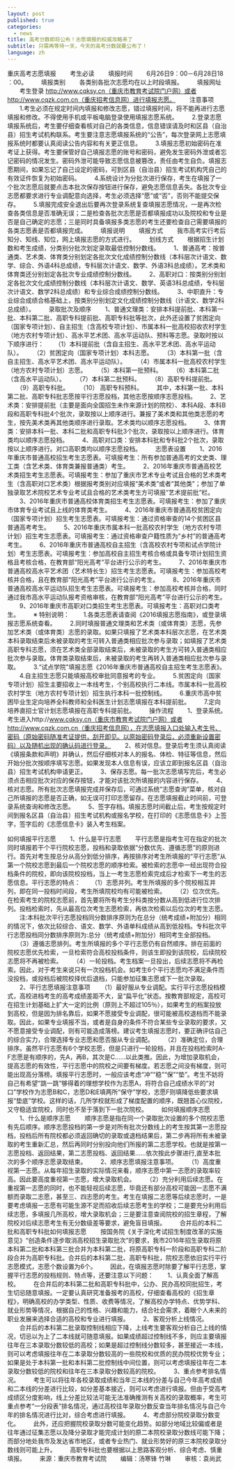 ```yaml
---
layout: post
published: true
categories:
  - news
title: 高考分数即将公布！志愿填报的权威攻略来了
subtitle: 只需再等待一天，今天的高考分数就要公布了！
language: zh
---
```


重庆高考志愿填报
　　考生必读
　　填报时间
　　6月26日9︰00－6月28日18︰00。
　　填报类别
　　各类别各批次志愿均在以上时段填报。
　　填报网址
　　考生登录 http://www.cqksy.cn（重庆市教育考试院门户网）或者 http://www.cqzk.com.cn（重庆招考信息网）进行填报志愿。
　　注意事项
　　1.考生必须在规定时间内填报和修改志愿，错过填报时间，将不能再进行志愿填报和修改。不得使用手机或平板电脑登录使用填报志愿系统。
　　2.登录志愿填报系统后，考生要仔细查看核对自己的各类信息，信息错误请及时和区县（自治县）招生考试机构联系。考生要注意志愿填报系统的“公告”，每次登录网上志愿填报系统时都要认真阅读公告内容和有关更正信息。
　　3.填报志愿初始密码在准考证上获得。考生要保管好自己填报志愿的账号和密码，避免发生密码外泄或者忘记密码的情况发生。密码外泄可能导致志愿信息被篡改，责任由考生自负。填报志愿期间，如果忘记了自己设定的密码，可到区县（自治县）招生考试机构凭自己的有效证件恢复为初始密码。
　　4.系统设计为分批次进行保存，考生在填报了一个批次志愿后就要点击本批次保存按钮进行保存，避免志愿信息丢失。各批次专业志愿都要求进行专业调配意向选择，考生必须选择“愿”或“否”，否则不能提交保存。
　　5.填报完成安全退出后要再次登录系统复查填报志愿情况，一是再次检查各类信息是否准确无误；二是检查各批次志愿是否都填报成功以及院校和专业是否是自己确定的志愿；三是同时具备填报多类志愿的考生还要检查自己需要填报的各类志愿表是否都填报完成。
　　填报说明
　　填报方式
　　我市高考实行考后知分、知线、知位，网上填报志愿的方式进行。
　　划线方式
　　根据招生计划数和考生成绩，分类别分批次划定录取最低控制分数线。
　　1、普通高考：按普通类、艺术类、体育类分别划定各批次文化成绩控制分数线（本科层次计语文、数学、综合、外语4科总成绩，专科层次计语文、数学、外语3科总成绩）。艺术类和体育类还分别划定各批次专业成绩控制分数线。
　　2、高职对口：按类别分别划定各批次文化成绩控制分数线（本科层次计语文、数学、英语3科总成绩，专科层次计语文、数学2科总成绩）和专业综合成绩控制分数线。
　　3、中职直升：专业综合成绩合格基础上，按类别分别划定文化成绩控制分数线（计语文、数学2科总成绩）。
　　录取批次及顺序
　　1、普通文理类：安排本科提前批、本科第一批、本科第二批、高职专科提前批、高职专科批等批次，此外还设置了贫困定向（国家专项计划）、自主招生（含高校专项计划）、市属本科一批高校招收农村学生（地方农村专项计划）、高水平艺术团、高水平运动队、预科等志愿。录取时按以下顺序进行：
　　（1）本科提前批（含自主招生、高水平艺术团、高水平运动队）。
　　（2）贫困定向（国家专项计划）本科志愿。
　　（3）本科第一批（含自主招生、高水平艺术团、高水平运动队）。
　　（4）市属本科一批高校农村学生（地方农村专项计划）志愿。
　　（5）本科第一批预科。
　　（6）本科第二批（含高水平运动队）。
　　（7）本科第二批预科。
　　（8）高职专科提前批。
　　（9）高职专科批。
　　（10） 高职专科预科。
　　其中，本科第一批、本科第二批、高职专科批志愿按平行志愿投档，其他志愿按顺序志愿投档。
　　2、艺术类：安排提前批（主要是面向全国招生未作来源计划的院校）、本科A段、本科B段和高职专科批4个批次，录取按以上顺序进行。兼报了美术类和其他类志愿的考生，按先美术类再其他类顺序进行录取。艺术类均以顺序志愿投档。
　　3、体育类：安排本科一批、本科二批和高职专科批3个批次，录取按以上顺序进行。体育类均以顺序志愿投档。
　　4、高职对口类：安排本科批和专科批2个批次，录取按以上顺序进行。对口高职类均以顺序志愿投档。
　　志愿表设置
　　1、2016年重庆市普通高校招生考生志愿表。可填报考生：所有参加普通高考的文史类、理工类（含艺术类、体育类兼报普通类）考生。
　　2、2016年重庆市普通高校艺术类招生考生志愿表。可填报考生：参加了重庆市艺术专业考试且合格的艺术类考生（含高职对口艺术类）根据报考类别对应填报“美术类”或者“其他类”；参加了单独录取艺术院校艺术专业考试且合格的艺术类考生方可填报“艺术提前批”栏。
　　3、2016年重庆市普通高校体育类招生考生志愿表。可填报考生：参加了重庆市体育专业考试且上线的体育类考生。
　　4、2016年重庆市普通高校贫困定向（国家专项计划）招生考生志愿表。可填报考生：通过资格审查的14个贫困区县普通高考考生。
　　5、2016年重庆市属本科一批高校农村学生（地方农村专项计划）招生考生志愿表。可填报考生：通过资格审查户籍性质为“乡村”的普通高考考生。
　　6、2016年重庆市普通高校自主招生（含高校农村专项和试点学院计划）考生志愿表。可填报考生：参加高校自主招生考核合格或具备专项计划招生资格且考核合格，在教育部“阳光高考”平台进行公示的考生。
　　7、2016年重庆市普通高校高水平艺术团（艺术特长生）招生考生志愿表。可填报考生：参加高校考核并合格，且在教育部“阳光高考”平台进行公示的考生。
　　8、2016年重庆市普通高校高水平运动队招生考生志愿表。可填报考生：参加高校考核并合格，同时通过我市高水平运动队报考资格审核，在教育部“阳光高考”平台进行公示的考生。
　　9、2016年重庆市高职对口类招生考生志愿表。可填报考生：高职对口类考生。
　　※ 特别说明：
　　1.各类志愿表请查阅《2016填报志愿指南》，或登录填报志愿系统查看。
　　2.同时填报普通文理类和艺术类（或体育类）志愿，先参加艺术类（或体育类）志愿的录取。如果只填报了艺术类本科层次志愿，在艺术类本科录取结束后未被录取的考生可转入普通类相应批次参与录取；如填报了艺术类高职专科志愿，须在艺术类全部录取结束后，未被录取的考生方可转入普通类相应批次参与录取。体育类录取结束后，未被录取的考生再转入普通类相应批次参与录取。
　　3.“试点学院”填报志愿《2016年重庆市普通高校自主招生考生志愿表》。
　　4.自主招生志愿只能填报高校审批同意报考的专业。
　　5.贫困定向（国家专项计划）招生主要招收上一本线考生，个别高校执行二本线。市属本科一批高校农村学生（地方农村专项计划）招生执行本科一批控制线。
　　6.重庆市高中贫困毕业生定向培养全科教师和全科医生计划志愿填报在本科提前批。
　　7.定向培养直招士官计划志愿填报在高职专科提前批。
　　操作流程
　　1、登录系统。考生进入http://www.cqksy.cn（重庆市教育考试院门户网）或者 http://www.cqzk.com.cn（重庆招考信息网），在志愿填报入口处输入考生号、密码（原始密码随准考证提供，刮开即见。以原始密码登录后，必须重新设置密码）以及随机出现的确认码进行登录。
　　2、核对信息。登录后考生须认真阅读《填报条款和声明》并确认，然后仔细核对本人的报名、体检、特征等信息，然后开始分批次按顺序填写志愿。如果发现本人信息有误，应该立即到报名区县（自治县）招生考试机构申请更正。
　　3、保存志愿。每一批次志愿填写完后，考生必须点击相应批次对应的保存按钮，才能对该批次所填报的内容进行保存。
　　4、核对志愿。所有批次志愿填报完成并保存后，可通过系统“志愿查询”菜单，核对自己所填报的志愿是否正确，如无误可打印志愿留存。在志愿填报截止时间前，可登录系统查询和修改志愿。
　　5、签字存档。填报志愿时间截止后，考生按规定时间到报名区县（自治县）招生考试机构或报名学校，在打印的《志愿信息卡》上签字，签字后的《志愿信息卡》装入考生档案。
  
  如何填报平行志愿
　　1、什么是平行志愿
　　平行志愿是指考生可在指定的批次同时填报若干个平行院校志愿，投档和录取依据“分数优先、遵循志愿”的原则进行。首先对考生按总分从高分到低分排序，再按排序对考生所填报的“平行志愿”从第一个院校志愿到最后一个院校志愿的顺序检索。被检索的志愿中一经出现符合投档条件的院校，即向该院校投档，当上一考生志愿检索完成后才检索下一考生的志愿信息。平行志愿的特点：
　　（1）志愿并列。考生所填报的多个院校相互并列，即在同一投档时间段，考生所填院校均有可能被检索。
　　（2）位次优先。在检索考生的院校志愿前，首先要将所有考生分科类按分数从高到低进行位次排列。投档检索时，先从最高位次考生志愿检索，再依次检索以后位次的考生志愿。
　　注:本科批次平行志愿投档同分数排序原则为在总分（统考成绩+附加分）相同的情况下，依次比较综合、语文、数学、外语单科成绩从高到低投档。专科批次平行志愿投档同分数排序原则为:总分（统考成绩+附加分）相同考生全部投档。
　　（3）遵循志愿排列。考生所填报的多个平行志愿仍有自然顺序。排在前面的院校志愿优先检索，一旦检索符合高校投档条件，则该生即投到该院校，后续院校志愿将不再被检索。
　　（4）一轮投档。考生档案一旦投出，后续志愿将不再检索。因此，对于考生来说只有一次投档机会。如考生6个平行志愿均不满足条件而没投档，或投档后被院校择优后退档，只能参加征集志愿或下一批次录取。
　　2、平行志愿填报注意事项
　　（1）最好服从专业调配。实行平行志愿投档模式，高校进档考生的高考成绩差距不大，呈“扁平化”状态。按教育部规定，高校可在招生计划基础上扩大一定的比例（原则上不超过105％），如果考生的档案投放到高校，但是因为排名靠后，如果不愿接受专业调配，很可能被高校退档而不能录取。因此，如果专业填报不当，或者是自身的条件不符合某些专业录取的要求，又不愿意接受专业调配，则有可能造成落榜。建议考生填报志愿时，要正确评估自己的综合实力，合理选择专业志愿和愿否服从专业调配。
　　（2）准确定位，合理排序。虽然平行志愿有6个学校志愿，但是只进行一轮投档，并且在投档检索时A-F志愿是有顺序的，先A，再B，其次是C......以此类推。因此，为增加录取机会，提高志愿的有效性，平行志愿中的院校之间要有梯度。若志愿之间没有梯度，则可能出现高分落榜。填报平行志愿时，一般应该考虑“冲”“稳”“保”“垫”。考生不妨将自己有希望“跳一跳”够得着的理想学校作为志愿A，将符合自己成绩水平的“对口”学校作为志愿B和C，志愿D和E填两所“保守”学校，志愿F则填降低些要求填报“垫底”学校。这样的话，几所学校就形成了梯度配置的顺序，既翘首心仪院校，又守稳适宜院校，同时也不至于落到下一批次院校。
　　如何填报顺序志愿
　　1、什么是顺序志愿
　　顺序志愿是指在同一个录取批次设置的多个院校志愿有先后顺序。顺序志愿投档的第一步是对所有批次分数线上的考生按其第一志愿投档，投档后所有院校都必须返回确切的录取或退档结果后，第二步再将所有未被录取的考生重新汇总，然后再同时分别投向他们所报的第二志愿学校。也就是按第一志愿投档、返回结果，第二志愿投档、返回结果……依次按此步骤进行,直至本批次的多个顺序志愿录取结束。
　　2、顺序志愿填报注意事项。
　　（1）高度重视第一志愿。从每年招生录取的实际情况来看，顺序志愿中第一志愿的录取率较高。因此要高度重视第一志愿，增大录取机会。
　　（2）充分利用后续志愿。在重视第一志愿的同时，也不能轻视后续志愿，毕竟还有部分高校可能因一志愿不满额而录取二志愿，甚至三、四志愿的考生。考生在填报二志愿等后续志愿时，一是要考虑填报一志愿有可能生源不足而招收后续志愿考生的学校；二是要充分利用后续志愿，多填报几所高校，增大录取机会；三是要注意查阅院校的招生章程，了解院校对后续志愿考生有无分数级差等要求，避免盲目填报。
　　合并后的本科二批和高职专科批如何填报志愿
　　按国务院《关于深化考试招生制度改革的实施意见》“创造条件逐步取消高校招生录取批次”的要求，我市2016年招生录取将原本科第二批和本科第三批合并为本科第二批，将原高职专科一阶段和高职专科二阶段合并为高职专科批。合并后的本科第二批、高职专科批，院校志愿依旧实行平行志愿模式，志愿个数设置为6个。
　　因此，在填报志愿时除要了解平行志愿，掌握平行志愿的投档规则、特点等，还要注意以下问题：
　　1、认真全面了解高校。
　　在合并后的本科第二批和高职专科批中，公办、民办高校同批招生，考生切忌随意填报。一定要认真研究准备报考的高校，仔细查看高校的《招生章程》，明确高校的办学类型、性质、收费等情况，了解高校办学特点、优势学科、就业形势等情况，根据自己的性格、兴趣和能力，结合社会需求，着眼个人未来的职业发展来选择合适的高校和专业进行填报。
　　2、客观分析上线情况。
　　合并后的本科第二批录取控制线相应下降，上线考生要客观分析自己上线的情况，切忌以为上了二本线就可随意填报。如果成绩超过控制线不多，则应主要填报往年在三本录取分数较低的高校；如果是超过控制线分数较多，甚至接近一本线，则可以考虑填报往年在二本录取分数较高的一些院校和优质的民办院校优势专业；如果是处于本科第一批和本科第二批控制线中间位置，则可以考虑填报往年在二本录取分数较低的院校和往年在三本录取分数较高的院校。
　　3、重点参考排名情况。
　　考生可以将往年各校录取成绩和当年三本线的分差与自己今年高考成绩和二本线的分差进行比较，如分差基本接近，则可以考虑进行填报。但由于受高考成绩区分度影响，线上分差比较法可能无法准确推测有关高校的录取概率，考生可重点参考“一分段表”排名情况，通过高校往年录取分数反查当年排名情况与自己今年的排名情况进行比对，综合考虑进行填报。
　　4、考虑部分院校录取分数变化。
　　此外，还应把握院校录取分数可能变化趋势。如部分地域比较偏或者是往年通过征集志愿以及降分录取才能完成计划的原二本院校录取分数线可能下降；而部分地处我市及发达省市地区，或者专业热门、就业形势好的原三本院校录取分数线则可能上升。
　　高职专科批也要根据以上思路客观分析、综合考虑、慎重填报。
　　来源：重庆市教育考试院
　　编辑：汤寒锋 竹琳
　　审核：袁尚武

